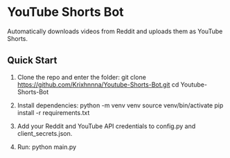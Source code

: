 # YouTube Shorts Bot

Automatically downloads videos from Reddit and uploads them as YouTube Shorts.

## Quick Start

1. Clone the repo and enter the folder:
   git clone https://github.com/Krixhnnna/Youtube-Shorts-Bot.git
   cd Youtube-Shorts-Bot

2. Install dependencies:
   python -m venv venv
   source venv/bin/activate
   pip install -r requirements.txt

3. Add your Reddit and YouTube API credentials to config.py and client_secrets.json.

4. Run:
   python main.py
